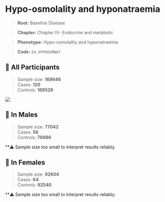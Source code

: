 # Hypo-osmolality and hyponatraemia

> **Root:** Baseline Disease  

> **Chapter:** Chapter IV- Endocrine and metabolic  

> **Phenotype:** Hypo-osmolality and hyponatraemia  

> **Code:** `E4_HYPOOSMNAT`

## 🧪 All Participants  
> Sample size: **169646**  
> Cases: **120**  
> Controls: **169526**
<img src="/Disease/Figures/ALL/Baseline/E4_HYPOOSMNAT.png"/>
<CsvTable src="/public/Disease/Data/ALL/Baseline/LG_E4_HYPOOSMNAT.csv" label="🔍 View full results" />

## 👨 In Males  
> Sample size: **77042**  
> Cases: **56**  
> Controls: **76986**

**⚠️ Sample size too small to interpret results reliably.

## 👩 In Females  
> Sample size: **92604**  
> Cases: **64**  
> Controls: **92540**

**⚠️ Sample size too small to interpret results reliably.
